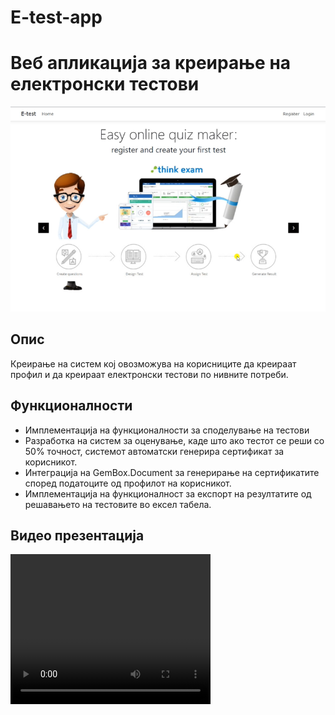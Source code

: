 # E-test-app
# Веб апликација за креирање на електронски тестови

![етест слика](Images-videos/etest.PNG)

## Опис
Креирање на систем кој овозможува на корисниците да креираат профил и да креираат електронски тестови по нивните потреби.

## Функционалности
- Имплементација на функционалности за споделување на тестови
- Разработка на систем за оценување, каде што ако тестот се реши со 50% точност, системот автоматски генерира сертификат за корисникот.
- Интеграција на GemBox.Document за генерирање на сертификатите според податоците од профилот на корисникот.
- Имплементација на функционалност за експорт на резултатите од решавањето на тестовите во ексел табела.

## Видео презентација

<video width="320" height="240" controls>
  <source src="Images-videos/E-test Video.mp4" type="video/mp4">
  Вашиот прелистувач не поддржува HTML5 видео.
</video>
